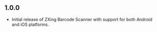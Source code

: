 ## 1.0.0

* Initial release of ZXing Barcode Scanner with support for both Android and iOS platforms.
